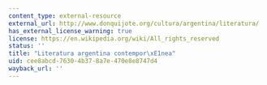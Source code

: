 ```yaml
---
content_type: external-resource
external_url: http://www.donquijote.org/cultura/argentina/literatura/
has_external_license_warning: true
license: https://en.wikipedia.org/wiki/All_rights_reserved
status: ''
title: "Literatura argentina contempor\xE1nea"
uid: cee8abcd-7630-4b37-8a7e-470e8e8747d4
wayback_url: ''
---
```

